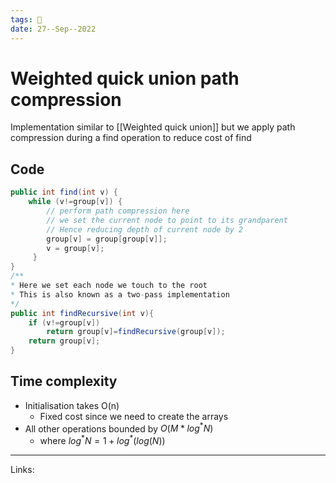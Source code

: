 ```yaml
---
tags: 🌱
date: 27--Sep--2022
---
```


# Weighted quick union path compression

Implementation similar to [[Weighted quick union]] but we apply path compression during a find operation to reduce cost of find

## Code
```java
public int find(int v) {
    while (v!=group[v]) {
        // perform path compression here
        // we set the current node to point to its grandparent
        // Hence reducing depth of current node by 2
        group[v] = group[group[v]];
        v = group[v];
     }
}
/**
* Here we set each node we touch to the root
* This is also known as a two-pass implementation
*/
public int findRecursive(int v){
    if (v!=group[v])
        return group[v]=findRecursive(group[v]);
    return group[v];
}
```

## Time complexity
- Initialisation takes O(n)
    - Fixed cost since we need to create the arrays
- All other operations bounded by $O(M*log^*N)$
    - where $log^*N = 1 + log^*(log(N))$

---
Links: 